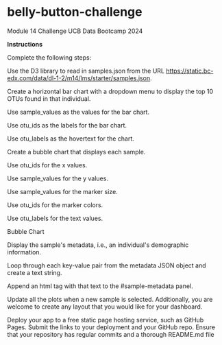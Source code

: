 # belly-button-challenge
Module 14 Challenge UCB Data Bootcamp 2024

**Instructions**

Complete the following steps:

Use the D3 library to read in samples.json from the URL https://static.bc-edx.com/data/dl-1-2/m14/lms/starter/samples.json.

Create a horizontal bar chart with a dropdown menu to display the top 10 OTUs found in that individual.

Use sample_values as the values for the bar chart.

Use otu_ids as the labels for the bar chart.

Use otu_labels as the hovertext for the chart.


Create a bubble chart that displays each sample.

Use otu_ids for the x values.

Use sample_values for the y values.

Use sample_values for the marker size.

Use otu_ids for the marker colors.

Use otu_labels for the text values.

Bubble Chart

Display the sample's metadata, i.e., an individual's demographic information.

Loop through each key-value pair from the metadata JSON object and create a text string.

Append an html tag with that text to the #sample-metadata panel.


Update all the plots when a new sample is selected. Additionally, you are welcome to create any layout that you would like for your dashboard.


Deploy your app to a free static page hosting service, such as GitHub Pages. Submit the links to your deployment and your GitHub repo. Ensure that your repository has regular commits and a thorough README.md file
